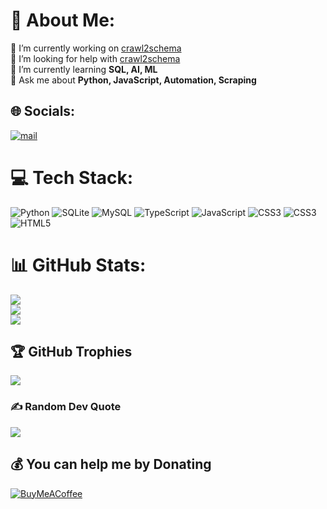 # 💫 About Me:
🔭 I’m currently working on [crawl2schema](https://github.com/cvcvka5/crawl2schema)<br>🤝 I’m looking for help with [crawl2schema](https://github.com/cvcvka5/crawl2schema)<br>🌱 I’m currently learning **SQL, AI, ML**<br>💬 Ask me about **Python, JavaScript, Automation, Scraping**


## 🌐 Socials:
[![mail](https://img.shields.io/badge/Email-D14836?logo=gmail&logoColor=white)](mailto:cvcvka5@gmail.com) 

# 💻 Tech Stack:
![Python](https://img.shields.io/badge/python-3670A0?style=flat-square&logo=python&logoColor=ffdd54) ![SQLite](https://img.shields.io/badge/sqlite-%2307405e.svg?style=flat-square&logo=sqlite&logoColor=white) ![MySQL](https://img.shields.io/badge/mysql-4479A1.svg?style=flat-square&logo=mysql&logoColor=white) ![TypeScript](https://img.shields.io/badge/typescript-%23007ACC.svg?style=flat-square&logo=typescript&logoColor=white) ![JavaScript](https://img.shields.io/badge/javascript-%23323330.svg?style=flat-square&logo=javascript&logoColor=%23F7DF1E) ![CSS3](https://img.shields.io/badge/css3-%231572B6.svg?style=flat-square&logo=css3&logoColor=white) ![CSS3](https://img.shields.io/badge/css3-%231572B6.svg?style=flat-square&logo=css3&logoColor=white) ![HTML5](https://img.shields.io/badge/html5-%23E34F26.svg?style=flat-square&logo=html5&logoColor=white)
# 📊 GitHub Stats:
![](https://github-readme-stats.vercel.app/api?username=cvcvka5&theme=radical&hide_border=true&include_all_commits=false&count_private=true)<br/>
![](https://nirzak-streak-stats.vercel.app/?user=cvcvka5&theme=radical&hide_border=true)<br/>
![](https://github-readme-stats.vercel.app/api/top-langs/?username=cvcvka5&theme=radical&hide_border=true&include_all_commits=false&count_private=true&layout=compact)

## 🏆 GitHub Trophies
![](https://github-profile-trophy.vercel.app/?username=cvcvka5&theme=radical&no-frame=true&no-bg=false&margin-w=4)

### ✍️ Random Dev Quote
![](https://quotes-github-readme.vercel.app/api?type=horizontal&theme=radical)

  ## 💰 You can help me by Donating
  [![BuyMeACoffee](https://img.shields.io/badge/Buy%20Me%20a%20Coffee-ffdd00?style=for-the-badge&logo=buy-me-a-coffee&logoColor=black)](https://buymeacoffee.com/cvcvka5) 

  
<!-- Proudly created with GPRM ( https://gprm.itsvg.in ) -->
